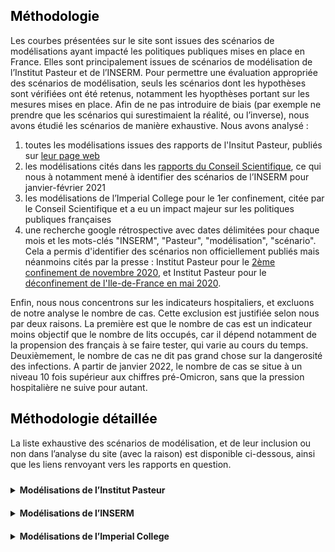<link href="_assets/image.css" rel="stylesheet">

<style>
.tooltip {
  position: relative;
  display: inline-block;
  text-decoration: none;
  padding: 10px 0;

}
.tooltip .tooltiptext {
  visibility: hidden;
  width: 120px;
  background-color: black;
  color: #fff;
  text-align: center;
  border-radius: 6px;
  padding: 10px 10px;
  position: absolute;
  z-index: 1;
  bottom: 150%;
  left: 50%;
  margin-left: -60px;
}
.tooltip .tooltiptext::after {
  content: "";
  position: absolute;
  top: 100%;
  left: 50%;
  margin-left: -5px;
  border-width: 5px;
  border-style: solid;
  border-color: black transparent transparent transparent;
}
.tooltip:hover .tooltiptext {
  visibility: visible;
}
</style>

## <span style="color:black">Méthodologie</span>

Les courbes présentées sur le site sont issues des scénarios de modélisations ayant impacté les politiques publiques mises en place en France. Elles sont principalement issues de scénarios de modélisation de l’Institut Pasteur et de l’INSERM. 
Pour permettre une évaluation appropriée des scénarios de modélisation, seuls les scénarios dont les hypothèses sont vérifiées ont été retenus, notamment les hyopthèses portant sur les mesures mises en place. 
Afin de ne pas introduire de biais (par exemple ne prendre que les scénarios qui surestimaient la réalité, ou l’inverse), nous avons étudié les scénarios de manière exhaustive. 
Nous avons analysé :

1. toutes les modélisations issues des rapports de l'Insitut Pasteur, publiés sur <a href = "https://modelisation-covid19.pasteur.fr/">leur page web</a> 
2. les modélisations cités dans les <a href = "https://solidarites-sante.gouv.fr/actualites/presse/dossiers-de-presse/article/conseil-scientifique-covid-19"> rapports du Conseil Scientifique</a>, ce qui nous à notamment mené à identifier des scénarios de l’INSERM pour janvier-février 2021
3. les modélisations de l’Imperial College pour le 1er confinement, citée par le Conseil Scientifique et a eu un impact majeur sur les politiques publiques françaises 
4. une recherche google rétrospective avec dates délimitées pour chaque mois et les mots-clés "INSERM", "Pasteur", "modélisation", "scénario". Cela a permis d'identifier des scénarios non officiellement publiés mais néanmoins cités par la presse : Institut Pasteur pour le <a href = "https://www.lesechos.fr/economie-france/social/covid-la-decrue-dans-les-services-de-reanimation-esperee-en-france-dans-une-dizaine-de-jours-1261656">2ème confinement de novembre 2020</a>, et Institut Pasteur pour le <a href = "https://www.lesechos.fr/idees-debats/editos-analyses/pourquoi-philippe-a-douche-les-francais-1199309">déconfinement de l'Ile-de-France en mai 2020</a>.

Enfin, nous nous concentrons sur les indicateurs hospitaliers, et excluons de notre analyse le nombre de cas. Cette exclusion est justifiée selon nous par deux raisons. La première est que le nombre de cas est un indicateur moins objectif que le nombre de lits occupés, car il dépend notamment de la propension des français à se faire tester, qui varie au cours du temps. Deuxièmement, le nombre de cas ne dit pas grand chose sur la dangerosité des infections. A partir de janvier 2022, le nombre de cas se situe à un niveau 10 fois supérieur aux chiffres pré-Omicron, sans que la pression hospitalière ne suive pour autant. 

## <span style="color:black">Méthodologie détaillée</span>

La liste exhaustive des scénarios de modélisation, et de leur inclusion ou non dans l’analyse du site (avec la raison) est disponible ci-dessous, ainsi que les liens renvoyant vers les rapports en question.

<details><summary><b><div class="tooltip">Modélisations de l’Institut Pasteur
</div></b></summary>
<p>
  
<ul>
  <li><a href = "https://www.lesechos.fr/idees-debats/editos-analyses/pourquoi-philippe-a-douche-les-francais-1199309">29 avril 2020</a> : inclus (non officiellement publié mais retranscrit par la presse)</li>
  <li><a href = "https://www.google.com/url?sa=t&rct=j&q=&esrc=s&source=web&cd=&ved=2ahUKEwiKi_Kpje71AhUBzhoKHc1SCagQFnoECAQQAQ&url=https%3A%2F%2Fwww.sdbio.eu%2Fimages%2Facymailing%2FSimulations%2520Institut%2520Pasteur%252025%252009%25202020.pdf&usg=AOvVaw1lVRUxNtDL5FaIPO_HIH4g">25 septembre 2020</a> : exclu (des mesures ont été prises en septembre, les scénarios ne sont donc plus comparable avec la réalité)</li>
  <li><a href = "https://www.lesechos.fr/economie-france/social/covid-la-decrue-dans-les-services-de-reanimation-esperee-en-france-dans-une-dizaine-de-jours-1261656">30 octobre 2020</a> : inclus (ce sont les modélisations du 2ème confinement, non publiées sur le site de l’Institut Pasteur mais retranscrites par la presse)</li>
  <li><a href = "https://modelisation-covid19.pasteur.fr/variant/RapportInstitutPasteur_variants_8fevrier2021.pdf">8 février 2021</a> : inclus</li>
  <li><a href = "https://hal-pasteur.archives-ouvertes.fr/pasteur-03149525">23 février 2021</a> : inclus</li>
  <li><a href = "https://www.eurosurveillance.org/content/10.2807/1560-7917.ES.2021.26.9.2100133">29 mars 2021</a> : pas de scénario dans le rapport</li>
  <li><a href = "https://www.thelancet.com/journals/eclinm/article/PIIS2589-5370(21)00281-9/fulltext">6 avril 2021</a> : exclu (les courbes présentées sont un contrefactuel de l'évolution épidémique en l'absence de vaccination)</li>
  <li><a href = "https://modelisation-covid19.pasteur.fr/loosening/Scenarios_de_levee_des_mesures_de_freinage_20210426.pdf">26 avril 2021</a> : inclus </li>
  <li><a href = "https://modelisation-covid19.pasteur.fr/loosening/Mise_a_jour_scenarios_de_levee_des_mesures_de_freinage_20210521.pdf">21 mai 2021</a> : inclus. Nous n'avons pas eu besoin d'analyser nous-mêmes, la comparaison étant déjà menée de manière informelle <a href = "https://twitter.com/SCauchemez/status/1405129313721241603?cxt=HHwWhsC-_dDqgoAnAAAA">sur twitter </a> par Simon Cauchemez en charge de l'équipe modélisation de l'Institut Pasteur</li>
  <li><a href = "https://modelisation-covid19.pasteur.fr/variant/Institut_Pasteur_dynamique_du_variant_Delta_en_France_metropolitaine_20210709.pdf">9 juillet 2021</a> : exclus (la mise en place du pass sanitaire n’était pas incluse dans les hypothèses de modélisation, les scénarios ne sont donc plus comparable avec la réalité)</li>
  <li><a href = "https://modelisation-covid19.pasteur.fr/variant/Institut_Pasteur_Acceleration_vaccination_et_Delta_20210726.pdf">26 juillet 2021</a> : inclus (les scénarios prennent en compte la mise en place du pass)</li>
  <li><a href = "https://modelisation-covid19.pasteur.fr/variant/InstitutPasteur_Dynamiques_regionales_des_hospitalisations_20210805.pdf">5 août 2021</a> : inclus (les scénarios prennent en compte la mise en place du pass sanitaire)</li>
  <li><a href = "https://hal-pasteur.archives-ouvertes.fr/pasteur-03272638v2">6 septembre 2021</a> : pas de scénarios dans le rapport</li>
  <li><a href = "https://modelisation-covid19.pasteur.fr/scenarios/InstitutPasteur_scenariosCOVID19AutomneHiver_2021.pdf">4 octobre 2021</a> : inclus</li>
  <li><a href = "https://modelisation-covid19.pasteur.fr/scenarios/Institut_Pasteur_diminution_de_limmunit%C3%A9_et_rappel_20211129.pdf">29 novembre 2021</a> : exclus (impact du variant Omicron 2 semaines plus tard, qui n'était pas pris en compte dans les modélisations). Nous avons tout de même pu comparer les projections à court terme durant la courte fenêtre de 2 semaines avant que le variant Omicron ne vienne fausser les résulats.</li>
  <li><a href = "https://modelisation-covid19.pasteur.fr/scenarios/Institut_Pasteur_Complement_rapport_rappel_20211202.pdf">2 décembre 2021</a> : exclus (impact du variant Omicron 2 semaines plus tard, qui n'était pas pris en compte dans les modélisations). Nous avons tout de même pu comparer les projections à court terme durant la courte fenêtre de 2 semaines avant que le variant Omicron vienne fausser les résulats. </li>
  <li><a href = "https://modelisation-covid19.pasteur.fr/variant/Institut_Pasteur_Impact_dOmicron_sur_lepidemie_francaise_20211227.pdf">27 décembre 2021</a> : pas encore analysé, le sera quand il y aura suffisamment de recul</li>
  <li><a href = "https://modelisation-covid19.pasteur.fr/variant/InstitutPasteur_Complement_Analyse_Impact_Omicron_20220107_corrige.pdf">7 janvier 2022</a> : pas encore analysé, le sera quand il y aura suffisamment de recul</li>
  <li>15 février 2022</li>
  <li><a href ="https://modelisation-covid19.pasteur.fr/variant/Institut_Pasteur_Impact_BA_2_epidemie_francaise_20220221.pdf">21 février 2022</a> : exlu. Ne se concentre que sur le nombre de cas, ce qui est un critère excluant de notre méthodologie comme expliqué plus haut.</li>
  <li><a href ="https://modelisation-covid19.pasteur.fr/variant/InstitutPasteur_impact_BA2_relachement_mesures_20220310.pdf">10 mars 2022</a> : exlu. Ne se concentre que sur le nombre de cas, ce qui est un critère excluant de notre méthodologie comme expliqué plus haut.</li>
</ul>
  

</p>
</details>


<details><summary><b><div class="tooltip">Modélisations de l’INSERM
</div></b></summary>
<p>
<ul>
  <li>modélisations de janvier-février 2021: inclues car apparaissant dans le <a href="https://solidarites-sante.gouv.fr/IMG/pdf/note_eclairage_variants_modelisation_29_janvier_2021.pdf">rapport du Conseil Scientifique</a> du 29 janvier 2021 suggérant l’instauration d’un confinement strict. Elles ont également été diffusées dans la presse.</li>
  <li><a href = "https://www.epicx-lab.com/uploads/9/6/9/4/9694133/inserm_covid-19-voc_dominance-20210116.pdf">16 janvier 2021</a></li>
  <li><a href = "www.epicx-lab.com/uploads/9/6/9/4/9694133/inserm-covid-19-voc-lockdown-20210202.pdf">2 février 2021</a></li>
  <li><a href = "https://www.epicx-lab.com/uploads/9/6/9/4/9694133/inserm_covid-19-voc_socialdistancing-20210214.pdf">14 février 2021</a></li>
</ul>

</p>
</details>

<details><summary><b><div class="tooltip">Modélisations de l’Imperial College
</div></b></summary>
<p>
<ul>
  <li><a href = "https://www.imperial.ac.uk/mrc-global-infectious-disease-analysis/covid-19/report-12-global-impact-covid-19/">modélisations du rapport 12</a>, et notamment son <a href = "https://www.imperial.ac.uk/media/imperial-college/medicine/mrc-gida/Imperial-College-COVID19-Global-unmitigated-mitigated-suppression-scenarios.xlsx">appendice</a>: inclues car cités comme argument majeur en faveur du confinement dans le <a href="https://solidarites-sante.gouv.fr/IMG/pdf/note_eclairage_variants_modelisation_29_janvier_2021.pdf">rapport du Conseil Scientifique</a> du 12 mars 2020. Il a aussi été cité par de nombreux médias comme ayant été un argument décivif pour trancher en faveur du confinement, par exemple dans <a href = "https://www.lemonde.fr/planete/article/2020/03/15/coronavirus-les-simulations-alarmantes-des-epidemiologistes-pour-la-france_6033149_3244.html">Le Monde</a> ou dans <a href = "https://www.liberation.fr/evenements-libe/2020/03/16/l-urgence-eviter-la-saturation-des-services-de-sante_1781988/">Libération</a>  </li>
</ul>

</p>
</details>
